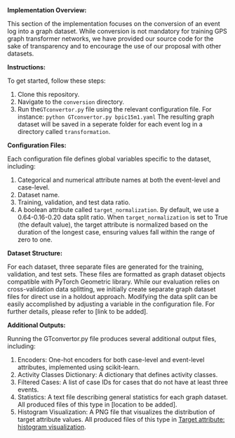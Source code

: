 **Implementation Overview:**

This section of the implementation focuses on the conversion of an event log into a graph dataset. While conversion is not mandatory for training GPS graph transformer networks, we have provided our source code for the sake of transparency and to encourage the use of our proposal with other datasets.

**Instructions:**

To get started, follow these steps:
1. Clone this repository.
2. Navigate to the `conversion` directory.
3. Run the`GTconvertor.py`  file using the relevant configuration file. For instance: `python GTconvertor.py bpic15m1.yaml`
The resulting graph dataset will be saved in a seperate folder for each event log in a directory called `transformation`.

**Configuration Files:**

Each configuration file defines global variables specific to the dataset, including:
1. Categorical and numerical attribute names at both the event-level and case-level.
2. Dataset name.
3. Training, validation, and test data ratio.
4. A boolean attribute called `target_normalization`.
By default, we use a 0.64-0.16-0.20 data split ratio. When `target_normalization` is set to True (the default value), the target attribute is normalized based on the duration of the longest case, ensuring values fall within the range of zero to one.

**Dataset Structure:**

For each dataset, three separate files are generated for the training, validation, and test sets. These files are formatted as graph dataset objects compatible with PyTorch Geometric library. While our evaluation relies on cross-validation data splitting, we initially create separate graph dataset files for direct use in a holdout approach. Modifying the data split can be easily accomplished by adjusting a variable in the configuration file. For further details, please refer to [link to be added].

**Additional Outputs:**

Running the GTconvertor.py file produces several additional output files, including:
1. Encoders: One-hot encoders for both case-level and event-level attributes, implemented using scikit-learn.
2. Activity Classes Dictionary: A dictionary that defines activity classes.
3. Filtered Cases: A list of case IDs for cases that do not have at least three events.
4. Statistics: A text file describing general statistics for each graph dataset. All produced files of this type in [location to be added].
5. Histogram Visualization: A PNG file that visualizes the distribution of target attribute values. All produced files of this type in [Target attribute: histogram visualization](https://github.com/keyvan-amiri/GT-Remaining-CycleTime/tree/main/conversion/target%20attribute%20distribution).


  
